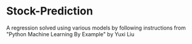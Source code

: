 # Stock-Prediction
A regression solved using various models by following instructions from "Python Machine Learning By Example" by Yuxi Liu
